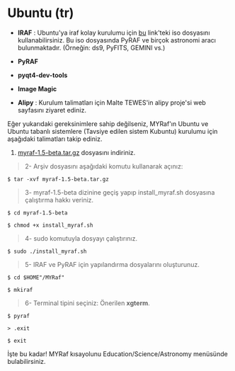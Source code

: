 # Ubuntu (tr) #

  * **IRAF** : Ubuntu'ya iraf kolay kurulumu için [bu](http://yadi.sk/d/Zt_EICu00J_lZ) link'teki iso dosyasını kullanabilirsiniz. Bu iso dosyasında PyRAF ve birçok astronomi aracı bulunmaktadır. (Örneğin: ds9, PyFITS, GEMINI vs.)


  * **PyRAF**

  * **pyqt4-dev-tools**

  * **Image Magic**

  * **Alipy** : Kurulum talimatları için Malte TEWES'in alipy proje'si web sayfasını ziyaret ediniz.

Eğer yukarıdaki gereksinimlere sahip değilseniz, MYRaf'ın Ubuntu ve Ubuntu tabanlı sistemlere (Tavsiye edilen sistem Kubuntu) kurulumu için aşağıdaki talimatları takip ediniz.

  1. [myraf-1.5-beta.tar.gz](http://code.google.com/p/myrafproject/wiki/DownloadList) dosyasını indiriniz.

> 2- Arşiv dosyasını aşağıdaki komutu kullanarak açınız:

```
$ tar -xvf myraf-1.5-beta.tar.gz
```

> 3- myraf-1.5-beta dizinine geçiş yapıp install\_myraf.sh dosyasına çalıştırma hakkı veriniz.

```
$ cd myraf-1.5-beta
```
```
$ chmod +x install_myraf.sh
```

> 4- sudo komutuyla dosyayı çalıştırınız.

```
$ sudo ./install_myraf.sh
```

> 5- IRAF ve PyRAF için yapılandırma dosyalarını oluşturunuz.

```
$ cd $HOME"/MYRaf"
```
```
$ mkiraf
```

> 6- Terminal tipini seçiniz: Önerilen **xgterm**.


```
$ pyraf
```
```
> .exit
```
```
$ exit
```

İşte bu kadar!
MYRaf kısayolunu Education/Science/Astronomy menüsünde bulabilirsiniz.
